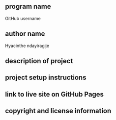  ## program name 
  GitHub username
 ## author name 
 Hyacinthe ndayiragije
 ## description of project 
 ## project setup instructions 
 ## link to live site on GitHub Pages 
 ## copyright and license information